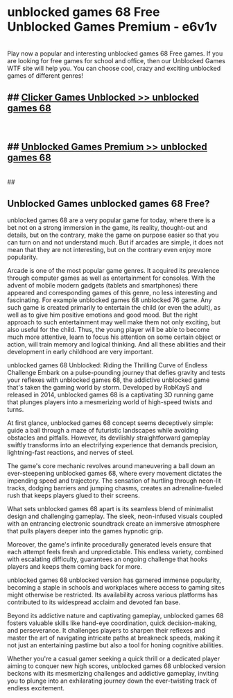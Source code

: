 # unblocked games 68 Free Unblocked Games Premium - e6v1v <br>
<br>
Play now a popular and interesting unblocked games 68 Free games. If you are looking for free games for school and office, then our Unblocked Games WTF site will help you. You can choose cool, crazy and exciting unblocked games of different genres!


## ##  [Clicker Games Unblocked >> unblocked games 68](http://freeplayer.one?title=unblocked_games_68&ref=M1)
  <br>

##  ## [Unblocked Games Premium >> unblocked games 68](http://freeplayer.one?title=unblocked_games_68&ref=M1)
  <br>
  ##



## Unblocked Games unblocked games 68 Free?

unblocked games 68 are a very popular game for today, where there is a bet not on a strong immersion in the game, its reality, thought-out and details, but on the contrary, make the game on purpose easier so that you can turn on and not understand much. But if arcades are simple, it does not mean that they are not interesting, but on the contrary even enjoy more popularity.

Arcade is one of the most popular game genres. It acquired its prevalence through computer games as well as entertainment for consoles. With the advent of mobile modern gadgets (tablets and smartphones) there appeared and corresponding games of this genre, no less interesting and fascinating. For example unblocked games 68 unblocked 76 game. Any such game is created primarily to entertain the child (or even the adult), as well as to give him positive emotions and good mood. But the right approach to such entertainment may well make them not only exciting, but also useful for the child. Thus, the young player will be able to become much more attentive, learn to focus his attention on some certain object or action, will train memory and logical thinking. And all these abilities and their development in early childhood are very important.

unblocked games 68 Unblocked: Riding the Thrilling Curve of Endless Challenge
Embark on a pulse-pounding journey that defies gravity and tests your reflexes with unblocked games 68, the addictive unblocked game that's taken the gaming world by storm. Developed by RobKayS and released in 2014, unblocked games 68 is a captivating 3D running game that plunges players into a mesmerizing world of high-speed twists and turns.

At first glance, unblocked games 68 concept seems deceptively simple: guide a ball through a maze of futuristic landscapes while avoiding obstacles and pitfalls. However, its devilishly straightforward gameplay swiftly transforms into an electrifying experience that demands precision, lightning-fast reactions, and nerves of steel.

The game's core mechanic revolves around maneuvering a ball down an ever-steepening unblocked games 68, where every movement dictates the impending speed and trajectory. The sensation of hurtling through neon-lit tracks, dodging barriers and jumping chasms, creates an adrenaline-fueled rush that keeps players glued to their screens.

What sets unblocked games 68 apart is its seamless blend of minimalist design and challenging gameplay. The sleek, neon-infused visuals coupled with an entrancing electronic soundtrack create an immersive atmosphere that pulls players deeper into the games hypnotic grip.

Moreover, the game's infinite procedurally generated levels ensure that each attempt feels fresh and unpredictable. This endless variety, combined with escalating difficulty, guarantees an ongoing challenge that hooks players and keeps them coming back for more.

unblocked games 68 unblocked version has garnered immense popularity, becoming a staple in schools and workplaces where access to gaming sites might otherwise be restricted. Its availability across various platforms has contributed to its widespread acclaim and devoted fan base.

Beyond its addictive nature and captivating gameplay, unblocked games 68 fosters valuable skills like hand-eye coordination, quick decision-making, and perseverance. It challenges players to sharpen their reflexes and master the art of navigating intricate paths at breakneck speeds, making it not just an entertaining pastime but also a tool for honing cognitive abilities.

Whether you're a casual gamer seeking a quick thrill or a dedicated player aiming to conquer new high scores, unblocked games 68 unblocked version beckons with its mesmerizing challenges and addictive gameplay, inviting you to plunge into an exhilarating journey down the ever-twisting track of endless excitement.